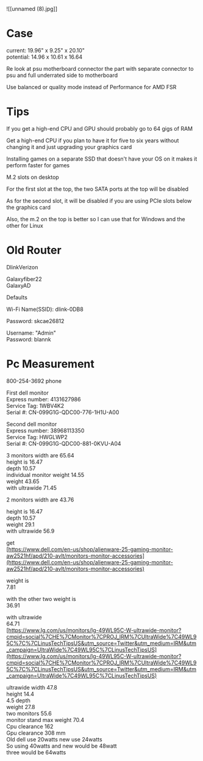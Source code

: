![[unnamed (8).jpg]]
# Case
current: 19.96" x 9.25" x 20.10"  
potential: 14.96 x 10.61 x 16.64


Re look at psu motherboard connector the part with separate connector to psu and full underrated side to motherboard


Use balanced or quality mode instead of Performance for AMD FSR 

# Tips

If you get a high-end CPU and GPU should probably go to 64 gigs of RAM  
  
Get a high-end CPU if you plan to have it for five to six years without changing it and just upgrading your graphics card  
  
Installing games on a separate SSD that doesn't have your OS on it makes it perform faster for games  
  
M.2 slots on desktop  
  
For the first slot at the top, the two SATA ports at the top will be disabled  
  
As for the second slot, it will be disabled if you are using PCIe slots below the graphics card  
  
Also, the m.2 on the top is better so I can use that for Windows and the other for Linux


# Old Router

DlinkVerizon  
  
Galaxyfiber22  
GalaxyAD  
  
Defaults  
  
Wi-Fi Name(SSID): dlink-0DB8  
  
Password: skcae26812  
  
  
Username: "Admin"  
Password: blannk


# Pc Measurement

800-254-3692 phone  

First dell monitor  
Express number: 4131627986  
Service Tag: 1WBV4K2  
Serial #: CN-099G1G-QDC00-776-1H1U-A00  

Second dell monitor  
Express number: 38968113350  
Service Tag: HWGLWP2  
Serial #: CN-099G1G-QDC00-881-0KVU-A04  

3 monitors width are 65.64‬  
height is 16.47  
depth 10.57  
individual monitor weight 14.55  
weight 43.65‬  
with ultrawide 71.45  

2 monitors width are 43.76‬  

height is 16.47  
depth 10.57  
weight 29.1‬  
with ultrawide 56.9‬  

get  
[https://www.dell.com/en-us/shop/alienware-25-gaming-monitor-aw2521hf/apd/210-avlt/monitors-monitor-accessories](https://www.dell.com/en-us/shop/alienware-25-gaming-monitor-aw2521hf/apd/210-avlt/monitors-monitor-accessories)  

weight is  
7.81  

with the other two weight is  
36.91‬  

with ultrawide  
64.71  
[https://www.lg.com/us/monitors/lg-49WL95C-W-ultrawide-monitor?cmpid=social%7CHE%7CMonitor%7CPROJ_IRM%7CUltraWide%7C49WL95C%7C%7CLinusTechTipsUS&utm_source=Twitter&utm_medium=IRM&utm_campaign=UltraWide%7C49WL95C%7CLinusTechTipsUS](https://www.lg.com/us/monitors/lg-49WL95C-W-ultrawide-monitor?cmpid=social%7CHE%7CMonitor%7CPROJ_IRM%7CUltraWide%7C49WL95C%7C%7CLinusTechTipsUS&utm_source=Twitter&utm_medium=IRM&utm_campaign=UltraWide%7C49WL95C%7CLinusTechTipsUS)  

ultrawide width 47.8  
height 14.4  
4.5 depth  
weight 27.8  
two monitors 55.6‬  
monitor stand max weight 70.4‬  
Cpu clearance 162  
Gpu clearance 308 mm  
Old dell use 20watts new use 24watts  
So using 40watts and new would be 48watt  
three would be 64watts